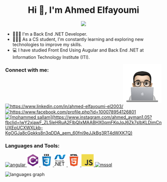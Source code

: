 <h1 align="center">Hi 👋, I'm Ahmed Elfayoumi</h1></h3>


<!-- Typing SVG by DenverCoder1 - https://github.com/DenverCoder1/readme-typing-svg -->
<p align="center">
  <a href="https://github.com/DenverCoder1/readme-typing-svg">
    <img src="https://readme-typing-svg.herokuapp.com/?lines=Back%20End%20.NET%20Developer&font=Fira%20Code&center=true&width=440&height=45&color=f75c7e&vCenter=true&size=22">
  </a>
</p>


- 👨🏿‍💻 I'm a Back End .NET Developer.
- 👨🏼‍🎓 As a CS student, I'm constantly learning and exploring new technologies to improve my skills.
- 💻 I have studied Front End Using Augular and Back End .NET at Information Technology Institute (ITI).
<img src="https://github.com/ahmedelfayoumi2000/ahmedelfayoumi2000/blob/main/profile-img%20(1).png" align="right" width="25%"/>
<h3 align="left">Connect with me:</h3>
<p align="left">
<a href="https://www.linkedin.com/in/ahmed-elfayoumi-el2003/" target="blank"><img align="center" src="https://raw.githubusercontent.com/rahuldkjain/github-profile-readme-generator/master/src/images/icons/Social/linked-in-alt.svg" alt="https://www.linkedin.com/in/ahmed-elfayoumi-el2003/" height="30" width="40" /></a>
<a href="https://www.facebook.com/profile.php?id=100078954126801" target="blank"><img align="center" src="https://raw.githubusercontent.com/rahuldkjain/github-profile-readme-generator/master/src/images/icons/Social/facebook.svg" alt="https://www.facebook.com/profile.php?id=100078954126801" height="30" width="40" /></a>
<a href="https://www.instagram.com/ahmed_ayman1.05?fbclid=IwY2xjawF_ZL5leHRuA2FlbQIxMAABHX0qmFKqJqJ6Zk7sIbKLDimCnUXEpUCXWXLkb-KgOGJa8cGpkks8n3qDDA_aem_60fni9eJJkBg3RT4dWXK7Q" target="blank">
    <img align="center" src="https://raw.githubusercontent.com/rahuldkjain/github-profile-readme-generator/master/src/images/icons/Social/instagram.svg" alt="[mohammed sallam](https://www.instagram.com/ahmed_ayman1.05?fbclid=IwY2xjawF_ZL5leHRuA2FlbQIxMAABHX0qmFKqJqJ6Zk7sIbKLDimCnUXEpUCXWXLkb-KgOGJa8cGpkks8n3qDDA_aem_60fni9eJJkBg3RT4dWXK7Q)" height="30" width="40" />
</a>



<h3 align="left">Languages and Tools:</h3>
<p align="left"> <a href="https://angular.io" target="_blank" rel="noreferrer"> <img src="https://angular.io/assets/images/logos/angular/angular.svg" alt="angular" width="40" height="40"/> </a>  <a href="https://www.w3schools.com/cs/" target="_blank" rel="noreferrer"> <img src="https://raw.githubusercontent.com/devicons/devicon/master/icons/csharp/csharp-original.svg" alt="csharp" width="40" height="40"/> </a> <a href="https://www.w3schools.com/css/" target="_blank" rel="noreferrer"> <img src="https://raw.githubusercontent.com/devicons/devicon/master/icons/css3/css3-original-wordmark.svg" alt="css3" width="40" height="40"/> </a> <a href="https://dotnet.microsoft.com/" target="_blank" rel="noreferrer"> <img src="https://raw.githubusercontent.com/devicons/devicon/master/icons/dot-net/dot-net-original-wordmark.svg" alt="dotnet" width="40" height="40"/> </a> <a href="https://www.w3.org/html/" target="_blank" rel="noreferrer"> <img src="https://raw.githubusercontent.com/devicons/devicon/master/icons/html5/html5-original-wordmark.svg" alt="html5" width="40" height="40"/> </a> <a href="https://developer.mozilla.org/en-US/docs/Web/JavaScript" target="_blank" rel="noreferrer"> <img src="https://raw.githubusercontent.com/devicons/devicon/master/icons/javascript/javascript-original.svg" alt="javascript" width="40" height="40"/> </a> <a href="https://www.microsoft.com/en-us/sql-server" target="_blank" rel="noreferrer"> <img src="https://www.svgrepo.com/show/303229/microsoft-sql-server-logo.svg" alt="mssql" width="40" height="40"/> </a> </p>

<div align="left">
 
  <img src="https://github-readme-stats.vercel.app/api/top-langs?username=ahmedelfayoumi2000&locale=en&hide_title=false&layout=compact&card_width=320&langs_count=5&theme=dracula&hide_border=false&order=2" height="150" alt="languages graph"  />
</div>

###
